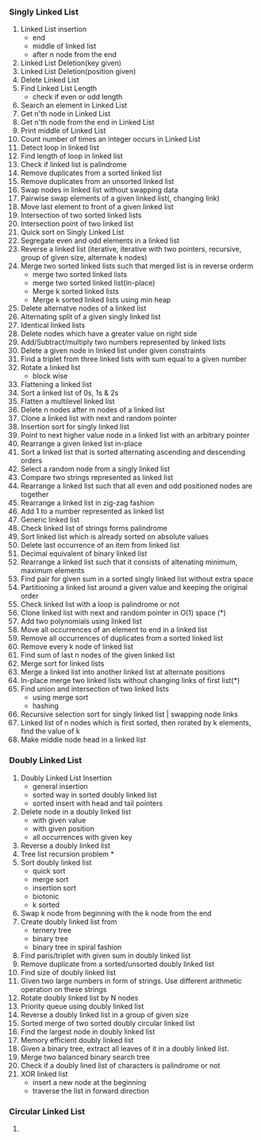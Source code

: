 ### Singly Linked List

1. Linked List insertion
   - end 
   - middle of linked list
   - after n node from the end
2. Linked List Deletion(key given)
3. Linked List Deletion(position given) 
4. Delete Linked List
5. Find Linked List Length
    - check if even or odd length
6. Search an element in Linked List
7. Get n'th node in Linked List
8. Get n'th node from the end in Linked List
9. Print middle of Linked List
10. Count number of times an integer occurs in Linked List 
11. Detect loop in linked list
12. Find length of loop in linked list
13. Check if linked list is palindrome
14. Remove duplicates from a sorted linked list
15. Remove duplicates from an unsorted linked list
16. Swap nodes in linked list without swapping data
17. Pairwise swap elements of a given linked list(, changing link)
18. Move last element to front of a given linked list
19. Intersection of two sorted linked lists
20. Intersection point of two linked list
21. Quick sort on Singly Linked List
22. Segregate even and odd elements in a linked list
23. Reverse a linked list (iterative, iterative with two pointers, recursive, group of given size, alternate k nodes)
24. Merge two sorted linked lists such that merged list is in reverse orderm
    - merge two sorted linked lists
    - merge two sorted linked list(in-place)
    - Merge k sorted linked lists
    - Merge k sorted linked lists using min heap
25. Delete alternatve nodes of a linked list
26. Alternating split of a given singly linked list
27. Identical linked lists
28. Delete nodes which have a greater value on right side 
29. Add/Subtract/multiply two numbers represented by linked lists
30. Delete a given node in linked list under given constraints
31. Find a triplet from three linked lists with sum equal to a given number
32. Rotate a linked list
    - block wise
33. Flattening a linked list
34. Sort a linked list of 0s, 1s & 2s
35. Flatten a multilevel linked list
36. Delete n nodes after m nodes of a linked list
37. Clone a linked list with next and random pointer
38. Insertion sort for singly linked list
39. Point to next higher value node in a linked list with an arbitrary pointer
40. Rearrange a given linked list in-place
41. Sort a linked list that is sorted alternating ascending and descending orders
42. Select a random node from a singly linked list
43. Compare two strings represented as linked list
44. Rearrange a linked list such that all even and odd positioned nodes are together
45. Rearrange a linked list in zig-zag fashion
46. Add 1 to a number represented as linked list
47. Generic linked list
48. Check linked list of strings forms palindrome
49. Sort linked list which is already sorted on absolute values
50. Delete last occurrence of an item from linked list
51. Decimal equivalent of binary linked list
52. Rearrange a linked list such that it consists of altenating minimum, maximum elements
53. Find pair for given sum in a sorted singly linked list without extra space
54. Partitioning a linked list around a given value and keeping the original order
55. Check linked list with a loop is palindrome or not
56. Clone linked list with next and random pointer in O(1) space (*)
57. Add two polynomials using linked list
58. Move all occurrences of an element to end in a linked list
59. Remove all occurrences of duplicates from a sorted linked list
60. Remove every k node of linked list
61. Find sum of last n nodes of the given linked list
62. Merge sort for linked lists
63. Merge a linked list into another linked list at alternate positions
64. In-place merge two linked lists without changing links of first list(*)
65. Find union and intersection of two linked lists
    - using merge sort 
    - hashing
66. Recursive selection sort for singly linked list | swapping node links
67. Linked list of n nodes which is first sorted, then rorated by k elements, find the value of k
68. Make middle node head in a linked list

### Doubly Linked List

1. Doubly Linked List Insertion
   - general insertion
   - sorted way in sorted doubly linked list
   - sorted insert with head and tail pointers
2. Delete node in a doubly linked list
   - with given value
   - with given position
   - all occurrences with given key 
3. Reverse a doubly linked list
4. Tree list recursion problem *
5. Sort doubly linked list
    - quick sort
    - merge sort 
    - insertion sort
    - biotonic
    - k sorted
6. Swap k node from beginning with the k node from the end
7. Create doubly linked list from 
    - ternery tree
    - binary tree
    - binary tree in spiral fashion
8. Find paris/triplet with given sum in doubly linked list
9. Remove duplicate from a sorted/unsorted doubly linked list
10. Find size of doubly linked list
11. Given two large numbers in form of strings. Use different arithmetic operation on these strings
12. Rotate doubly linked list by N nodes
13. Priority queue using doubly linked list
14. Reverse a doubly linked list in a group of given size
15. Sorted merge of two sorted doubly circular linked list
16. Find the largest node in doubly linked list
17. Memory efficient doubly linked list
18. Given a binary tree, extract all leaves of it in a doubly linked list. 
19. Merge two balanced binary search tree
20.  Check if a doubly lined list of characters is palindrome or not
21. XOR linked list
    - insert a new node at the beginning
    - traverse the list in forward direction



### Circular Linked List
1. 